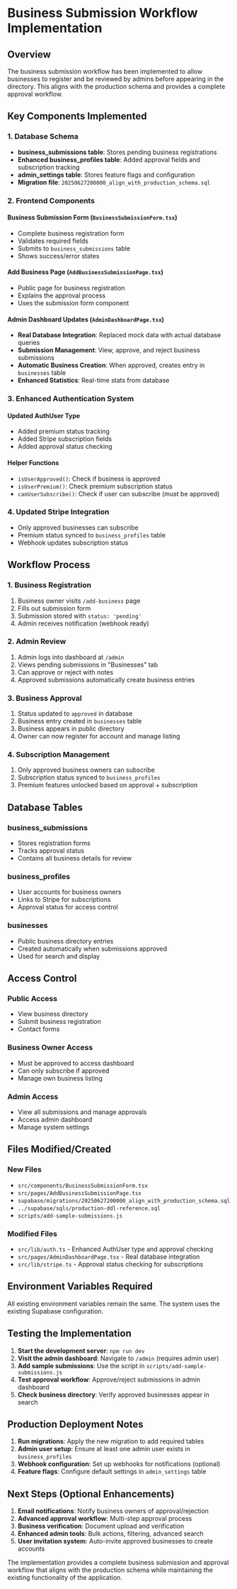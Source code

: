# Business Submission Workflow Implementation

## Overview
The business submission workflow has been implemented to allow businesses to register and be reviewed by admins before appearing in the directory. This aligns with the production schema and provides a complete approval workflow.

## Key Components Implemented

### 1. Database Schema
- **business_submissions table**: Stores pending business registrations
- **Enhanced business_profiles table**: Added approval fields and subscription tracking
- **admin_settings table**: Stores feature flags and configuration
- **Migration file**: `20250627200000_align_with_production_schema.sql`

### 2. Frontend Components

#### Business Submission Form (`BusinessSubmissionForm.tsx`)
- Complete business registration form
- Validates required fields
- Submits to `business_submissions` table
- Shows success/error states

#### Add Business Page (`AddBusinessSubmissionPage.tsx`)
- Public page for business registration
- Explains the approval process
- Uses the submission form component

#### Admin Dashboard Updates (`AdminDashboardPage.tsx`)
- **Real Database Integration**: Replaced mock data with actual database queries
- **Submission Management**: View, approve, and reject business submissions
- **Automatic Business Creation**: When approved, creates entry in `businesses` table
- **Enhanced Statistics**: Real-time stats from database

### 3. Enhanced Authentication System

#### Updated AuthUser Type
- Added premium status tracking
- Added Stripe subscription fields
- Added approval status checking

#### Helper Functions
- `isUserApproved()`: Check if business is approved
- `isUserPremium()`: Check premium subscription status
- `canUserSubscribe()`: Check if user can subscribe (must be approved)

### 4. Updated Stripe Integration
- Only approved businesses can subscribe
- Premium status synced to `business_profiles` table
- Webhook updates subscription status

## Workflow Process

### 1. Business Registration
1. Business owner visits `/add-business` page
2. Fills out submission form
3. Submission stored with `status: 'pending'`
4. Admin receives notification (webhook ready)

### 2. Admin Review
1. Admin logs into dashboard at `/admin`
2. Views pending submissions in "Businesses" tab
3. Can approve or reject with notes
4. Approved submissions automatically create business entries

### 3. Business Approval
1. Status updated to `approved` in database
2. Business entry created in `businesses` table
3. Business appears in public directory
4. Owner can now register for account and manage listing

### 4. Subscription Management
1. Only approved business owners can subscribe
2. Subscription status synced to `business_profiles`
3. Premium features unlocked based on approval + subscription

## Database Tables

### business_submissions
- Stores registration forms
- Tracks approval status
- Contains all business details for review

### business_profiles  
- User accounts for business owners
- Links to Stripe for subscriptions
- Approval status for access control

### businesses
- Public business directory entries
- Created automatically when submissions approved
- Used for search and display

## Access Control

### Public Access
- View business directory
- Submit business registration
- Contact forms

### Business Owner Access
- Must be approved to access dashboard
- Can only subscribe if approved
- Manage own business listing

### Admin Access
- View all submissions and manage approvals
- Access admin dashboard
- Manage system settings

## Files Modified/Created

### New Files
- `src/components/BusinessSubmissionForm.tsx`
- `src/pages/AddBusinessSubmissionPage.tsx`
- `supabase/migrations/20250627200000_align_with_production_schema.sql`
- `../supabase/sqls/production-ddl-reference.sql`
- `scripts/add-sample-submissions.js`

### Modified Files
- `src/lib/auth.ts` - Enhanced AuthUser type and approval checking
- `src/pages/AdminDashboardPage.tsx` - Real database integration
- `src/lib/stripe.ts` - Approval status checking for subscriptions

## Environment Variables Required
All existing environment variables remain the same. The system uses the existing Supabase configuration.

## Testing the Implementation

1. **Start the development server**: `npm run dev`
2. **Visit the admin dashboard**: Navigate to `/admin` (requires admin user)
3. **Add sample submissions**: Use the script in `scripts/add-sample-submissions.js`
4. **Test approval workflow**: Approve/reject submissions in admin dashboard
5. **Check business directory**: Verify approved businesses appear in search

## Production Deployment Notes

1. **Run migrations**: Apply the new migration to add required tables
2. **Admin user setup**: Ensure at least one admin user exists in `business_profiles`
3. **Webhook configuration**: Set up webhooks for notifications (optional)
4. **Feature flags**: Configure default settings in `admin_settings` table

## Next Steps (Optional Enhancements)

1. **Email notifications**: Notify business owners of approval/rejection
2. **Advanced approval workflow**: Multi-step approval process
3. **Business verification**: Document upload and verification
4. **Enhanced admin tools**: Bulk actions, filtering, advanced search
5. **User invitation system**: Auto-invite approved businesses to create accounts

The implementation provides a complete business submission and approval workflow that aligns with the production schema while maintaining the existing functionality of the application.

